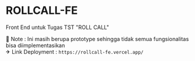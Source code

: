 # ROLLCALL-FE
Front End untuk Tugas TST "ROLL CALL"

📃 Note : Ini masih berupa prototype sehingga tidak semua fungsionalitas bisa diimplementasikan
<br>
✈ Link Deployment : `https://rollcall-fe.vercel.app/`
